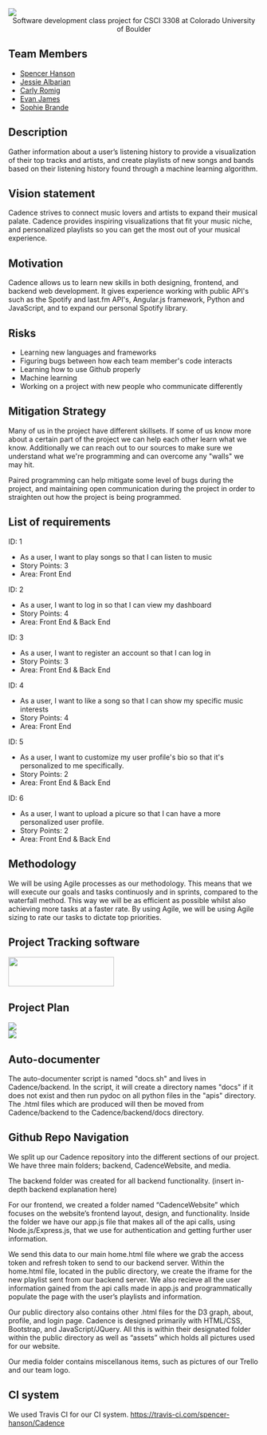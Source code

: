 <img src="media/logo.png" />

<div align="center">Software development class project for CSCI 3308 at Colorado University of Boulder</div>

## Team Members
* <a href="https://github.com/spencer-hanson">Spencer Hanson</a>
* <a href="https://github.com/jessalbarian">Jessie Albarian</a>
* <a href="https://github.com/icarly10910">Carly Romig</a>
* <a href="https://github.com/ejames917">Evan James</a>
* <a href="https://github.com/abrande">Sophie Brande</a>


## Description
Gather information about a user’s listening history to provide a visualization of their top tracks and artists, and create playlists of new songs and bands based on their listening history found through a machine learning algorithm.

## Vision statement
Cadence strives to connect music lovers and artists to expand their musical palate. Cadence provides inspiring visualizations that fit your music niche, and personalized playlists so you can get the most out of your musical experience. 

## Motivation
Cadence allows us to learn new skills in both designing, frontend, and backend web development. It gives experience working with public API's such as the Spotify and last.fm API's, Angular.js framework, Python and JavaScript, and to expand our personal Spotify library.   


## Risks
* Learning new languages and frameworks 
* Figuring bugs between how each team member's code interacts
* Learning how to use Github properly
* Machine learning
* Working on a project with new people who communicate differently

## Mitigation Strategy

Many of us in the project have different skillsets. If some of us know more about a certain part of the project we can help each other learn what we know. Additionally we can reach out to our sources to make sure we understand what we're programming and can overcome any "walls" we may hit. 

Paired programming can help mitigate some level of bugs during the project, and maintaining open communication during the project in order to straighten out how the project is being programmed. 

## List of requirements

ID: 1

* As a user, I want to play songs so that I can listen to music
* Story Points: 3
* Area: Front End

ID: 2

* As a user, I want to log in so that I can view my dashboard
* Story Points: 4
* Area: Front End & Back End

ID: 3

* As a user, I want to register an account so that I can log in
* Story Points: 3
* Area: Front End & Back End

ID: 4

* As a user, I want to like a song so that I can show my specific music interests 
* Story Points: 4
* Area: Front End 

ID: 5

* As a user, I want to customize my user profile's bio so that it's personalized to me specifically.
* Story Points: 2
* Area: Front End & Back End

ID: 6

* As a user, I want to upload a picure so that I can have a more personalized user profile.
* Story Points: 2
* Area: Front End & Back End

## Methodology

We will be using Agile processes as our methodology. This means that we will execute our goals and tasks continuosly and in sprints, compared to the waterfall method. This way we will be as efficient as possible whilst also achieving more tasks at a faster rate. By using Agile, we will be using Agile sizing to rate our tasks to dictate top priorities.

## Project Tracking software
<img src="https://upload.wikimedia.org/wikipedia/en/archive/3/3e/20150308212525!Trello_Logo.png" width="212" height="59" />


## Project Plan

<img src="media/trello_screenshot1.png" />
<br />
<img src="media/trello_screenshot2.png" />


## Auto-documenter

The auto-documenter script is named "docs.sh" and lives in Cadence/backend. In the script, it will create a directory names "docs" if it does not exist and then run pydoc on all python files in the "apis" directory. The .html files which are produced will then be moved from Cadence/backend to the Cadence/backend/docs directory.

## Github Repo Navigation
We split up our Cadence repository into the different sections of our project. We have three main folders; backend, CadenceWebsite, and media.

The backend folder was created for all backend functionality. (insert in-depth backend explanation here)

For our frontend, we created a folder named “CadenceWebsite” which focuses on the website’s frontend layout, design, and functionality. Inside the folder we have our app.js file that makes all of the api calls, using Node.js/Express.js, that we use for authentication and getting further user information.

We send this data to our main home.html file where we grab the access token and refresh token to send to our backend server. Within the home.html file, located in the public directory, we create the iframe for the new playlist sent from our backend server. We also recieve all the user information gained from the api calls made in app.js and programmatically populate the page with the user’s playlists and information.

Our public directory also contains other .html files for the D3 graph, about, profile, and login page. Cadence is designed primarily with HTML/CSS, Bootstrap, and JavaScript/JQuery. All this is within their designated folder within the public directory as well as “assets” which holds all pictures used for our website.

Our media folder contains miscellanous items, such as pictures of our Trello and our team logo.

## CI system
We used Travis CI for our CI system. https://travis-ci.com/spencer-hanson/Cadence

